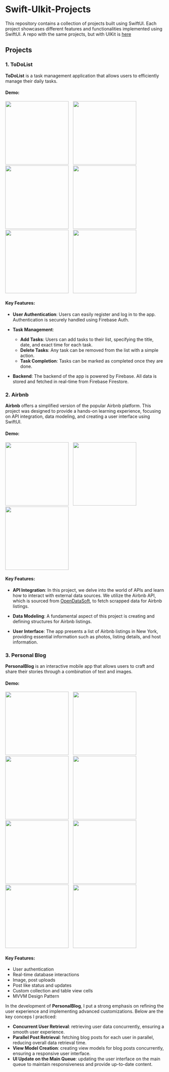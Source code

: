 # Swift-UIkit-Projects

This repository contains a collection of projects built using SwiftUI. Each project showcases different features and functionalities implemented using SwiftUI. A repo with the same projects, but with UIKit is [here](https://github.com/hyonbokan/Swift-UIkit-Projects)

## Projects

### 1. ToDoList

**ToDoList** is a task management application that allows users to efficiently manage their daily tasks. 

#### Demo:

<p float="left">
  <img src="Project_img/ToDoList/1.png" width="200" style="margin-right: 10px;" />
  <img src="Project_img/ToDoList/2.png" width="200" style="margin-right: 10px;" />
  <img src="Project_img/ToDoList/3.png" width="200" style="margin-right: 10px;" /> 
  <img src="Project_img/ToDoList/4.png"width="200" style="margin-right: 10px;" />
  <img src="Project_img/ToDoList/5.png" width="200" style="margin-right: 10px;" />
  <img src="Project_img/ToDoList/demo.gif" width="200" style="margin-right: 10px;" />
</p>

#### Key Features:

- **User Authentication**: Users can easily register and log in to the app. Authentication is securely handled using Firebase Auth.
  
- **Task Management**: 
  - **Add Tasks**: Users can add tasks to their list, specifying the title, date, and exact time for each task.
  - **Delete Tasks**: Any task can be removed from the list with a simple action.
  - **Task Completion**: Tasks can be marked as completed once they are done.
  
- **Backend**: The backend of the app is powered by Firebase. All data is stored and fetched in real-time from Firebase Firestore.

### 2. Airbnb

**Airbnb** offers a simplified version of the popular Airbnb platform. This project was designed to provide a hands-on learning experience, focusing on API integration, data modeling, and creating a user interface using SwiftUI.

#### Demo:
<p float="left">
  <img src="Project_img/Airbnb/1.png" width="200" style="margin-right: 10px;" />
  <img src="Project_img/Airbnb/2.png" width="200" style="margin-right: 10px;" />
  <img src="Project_img/Airbnb/3.png" width="200" style="margin-right: 10px;" /> 
</p>

#### Key Features:

- **API Integration**: In this project, we delve into the world of APIs and learn how to interact with external data sources. We utilize the Airbnb API, which is sourced from [OpenDataSoft](https://public.opendatasoft.com/explore/dataset/airbnb-listings/table/?disjunctive.host_verifications&disjunctive.amenities&disjunctive.features), to fetch scrapped data for Airbnb listings.

- **Data Modeling**: A fundamental aspect of this project is creating and defining structures for Airbnb listings.

- **User Interface**: The app presents a list of Airbnb listings in New York, providing essential information such as photos, listing details, and host information.

### 3. Personal Blog
**PersonalBlog** is an interactive mobile app that allows users to craft and share their stories through a combination of text and images.

#### Demo:

<p float="left">
  <img src="Project_img/PersonalBlog/1.png" width="200" style="margin-right: 10px;" />
  <img src="Project_img/PersonalBlog/2.png" width="200" style="margin-right: 10px;" />
  <img src="Project_img/PersonalBlog/3.png" width="200" style="margin-right: 10px;" /> 
  <img src="Project_img/PersonalBlog/4.png"width="200" style="margin-right: 10px;" />
  <img src="Project_img/PersonalBlog/5.png" width="200" style="margin-right: 10px;" />
  <img src="Project_img/PersonalBlog/6.png" width="200" style="margin-right: 10px;" />
  <img src="Project_img/PersonalBlog/7.png" width="200" style="margin-right: 10px;" />
  <img src="Project_img/PersonalBlog/demovideo.gif" width="200" style="margin-right: 10px;" />
</p>

#### Key Features:

- User authentication
- Real-time database interactions
- Image, post uploads
- Post like status and updates
- Custom collection and table view cells
- MVVM Design Pattern

In the development of **PersonalBlog**, I put a strong emphasis on refining the user experience and implementing advanced customizations. Below are the key conceps I practiced: 
- **Concurrent User Retrieval**: retrieving user data concurrently, ensuring a smooth user experience.
- **Parallel Post Retrieval**: fetching blog posts for each user in parallel, reducing overall data retrieval time.
- **View Model Creation**: creating view models for blog posts concurrently, ensuring a responsive user interface.
- **UI Update on the Main Queue**: updating the user interface on the main queue to maintain responsiveness and provide up-to-date content.
